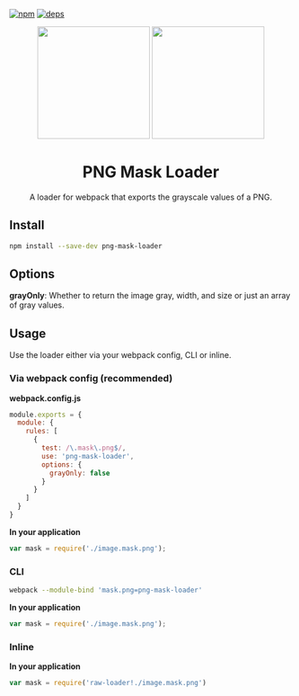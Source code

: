 [![npm][npm]][npm-url]
[![deps][deps]][deps-url]

<div align="center">
  <img width="200" height="200"
    src="https://cdn3.iconfinder.com/data/icons/lexter-flat-colorfull-file-formats/56/png-256.png">
  <a href="https://github.com/webpack/webpack">
    <img width="200" height="200"
      src="https://webpack.js.org/assets/icon-square-big.svg">
  </a>
  <h1>PNG Mask Loader</h1>
  <p>A loader for webpack that exports the grayscale values of a PNG.</p>
</div>

## Install

```bash
npm install --save-dev png-mask-loader
```

## Options

**grayOnly**: Whether to return the image gray, width, and size or just an array of gray values.

## Usage

Use the loader either via your webpack config, CLI or inline.

### Via webpack config (recommended)

**webpack.config.js**
```javascript
module.exports = {
  module: {
    rules: [
      {
        test: /\.mask\.png$/,
        use: 'png-mask-loader',
        options: {
          grayOnly: false
        }
      }
    ]
  }
}
```

**In your application**
```js
var mask = require('./image.mask.png');
```

### CLI

```bash
webpack --module-bind 'mask.png=png-mask-loader'
```

**In your application**
```js
var mask = require('./image.mask.png');
```

### Inline

**In your application**
```js
var mask = require('raw-loader!./image.mask.png')
```

[npm]: https://img.shields.io/npm/v/png-mask-loader.svg
[npm-url]: https://npmjs.com/package/png-mask-loader

[deps]: https://david-dm.org/dantheman827/png-mask-loader.svg
[deps-url]: https://david-dm.org/dantheman827/png-mask-loader
